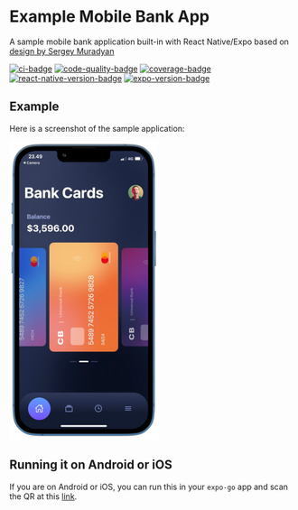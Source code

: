 <!-- -*- mode: markdown -*- -->
<!-- template-checksum: 8f4c8f06717d1146009c178693716c618559f128 -->
<!-- branch: feature/sdk-53 -->
# Example Mobile Bank App

A sample mobile bank application built-in with React Native/Expo based on [design by Sergey Muradyan](https://www.behance.net/gallery/95607037/Wamp-Figma-Template)

[![ci-badge](https://img.shields.io/github/actions/workflow/status/astrawan/my-bank-app/publish.yml?label=CI&logo=GitHub&branch=feature/sdk-53)](https://github.com/astrawan/my-bank-app/actions?query=branch%3Afeature/sdk-53)
[![code-quality-badge](https://img.shields.io/codacy/grade/834f83d07e064001ab63ca61279aa7b5/main?logo=Codacy)](https://www.codacy.com/gh/astrawan/my-bank-app/dashboard?utm_source=github.com&amp;utm_medium=referral&amp;utm_content=astrawan/my-bank-app&amp;utm_campaign=Badge_Grade)
[![coverage-badge](https://img.shields.io/codacy/coverage/834f83d07e064001ab63ca61279aa7b5/main?logo=Jest)](https://www.codacy.com/gh/astrawan/my-bank-app/dashboard?utm_source=github.com&utm_medium=referral&utm_content=astrawan/my-bank-app&utm_campaign=Badge_Coverage)
[![react-native-version-badge](https://img.shields.io/github/package-json/dependency-version/astrawan/my-bank-app/react-native?logo=React)](https://www.npmjs.com/package/react-native)
[![expo-version-badge](https://img.shields.io/github/package-json/dependency-version/astrawan/my-bank-app/expo?logo=Expo)](https://www.npmjs.com/package/expo)

## Example

Here is a screenshot of the sample application:

![Screenshot of App](https://raw.githubusercontent.com/astrawan/my-bank-app/master/assets/demo.png)

## Running it on Android or iOS

If you are on Android or iOS, you can run this in your `expo-go` app and scan the QR at this [link](https://expo-mobile-apps.vercel.app/apps/QGFzdHJhd2FuL215LWJhbmstYXBw/branches/feature/sdk-53).
